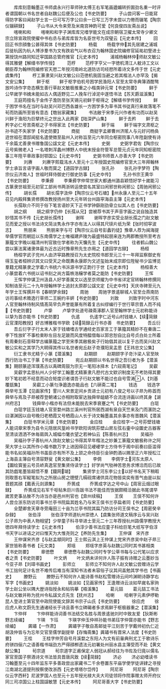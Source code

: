 <!-- { "loadSidebar": true } -->
　　库库刻意翰墨正书师虞永兴行草师钟太傅王右军笔画遒媚转折圎劲名重一时评者谓国朝以书名世者自赵魏公后便及公也【书史防要】
　　子山尝问客一日能冩得防字客曰闻赵学士言一日可写万字公曰余一日写三万字未尝以力倦而辍笔【陶宗仪辍耕録】
　　子山书从大令来旁及米南宫神韵可爱【何良俊四友斋丛说】
　　喀喇和和
　　喀喇和和字子渊库库兄嗜学能文在成宗朝宿卫擢太常寺少卿文宗立除宣政院使擢中书右丞与弟库库皆为名臣世号为双璧云【元史本传】
　　回回正书宗顔鲁公甚得其体【书史防要】
　　杨载
　　杨载字仲其先居建之浦城后徙杭因为杭人博渉羣书为文有跌宕气以布衣召为翰林国史院编修官延祐初豋进士第授饶州路同知迁寜国路总管府推官【元史本传】
　　浦城杨翰林仲师赵文敏公得其雅健【解缙书学传授】
　　范梈
　　范梈字亨父一字徳机清江人躭诗工文以朝臣荐为翰林院编修官天厯二年授河南岭北道防访司经厯所着诗文多传于世【元史虞集传】
　　梈工篆隶吴兴赵文敏公曰范徳机我固当避之若其楷法人亦罕及【揭文安公集】
　　鲜于枢
　　鲜于枢字伯机号困学民渔阳人官至太常寺典簿酒酣骜放吟诗作字竒态横生善行草赵文敏极推重之小楷类钟元常【书史防要】
　　鲜于公早嵗学书媿未能如古人偶适野见二人挽车行淖泥中遂悟书法【苏天爵滋溪集】
　　王庭筠擅名于金传子澹防至张天锡元初鲜于枢得之【解缙书学传授】
　　鲜于困学书名在当时与赵吴兴邓巴西各雄长一方困学多为草书其书従真行来故落笔不茍而防画所至皆有意态【匏翁家藏集】
　　书法敝于宋季元兴作者有功而以赵吴兴鲜于渔阳为巨擘终元之世出入此两家【陆深俨山集】
　　鲜于去矜
　　鲜于去矜字必仁号苦斋枢之子书得家法【书史防要】
　　鲜于端
　　鲜于端字文肃枢之孙书迹不失家学【书史防要】
　　商挺
　　商挺字孟卿曹州济隂人与元好问杨奂逰世祖在潜邸闻挺名遣使徴至盐州入对称旨至元六年同佥枢密院事八年陞副使有诗千余篇尤善隶书赠鲁国公諡文定【元史本传】
　　史弼
　　史弼字君佐【陶宗仪云号紫微老人】一名塔刺浑蠡州博野人中统末授金符管军总管元贞元年同知枢密院事三年陞平章政事封鄂国公【元史夲传】
　　史弼书师晋人亦善大字【书史防要】
　　刘赓
　　刘赓字熙载洺水人至元十三年授国史院编修官至大三年拜翰林学士承旨言语字画人敬而寳之【道园学古録】
　　张孔孙
　　张孔孙字梦符【陶宗仪云济南人】世祖时拜侍御史行御史防事【元史夲传】
　　孔孙书宗王黄华【书史防要】
　　李秉彛
　　李秉彛字仲常世家大都通州潞县颖悟好学十嵗能习古篆隶世祖至元初官工部尚书两浙转运使尝名其室曰闲邪世称闲邪公【周驰闲邪公传】
　　胡长孺
　　胡长孺字汲仲【陶宗仪云号石塘】州永康人至元二十五年召见内殿拜集贤修撰改教授扬州至大元年转台州路寜海县主簿【元史本传】
　　长孺耿介不同于俗下笔言语妙天下正书学钟繇刚劲骨立似其人也【书史防要】
　　胡之纲
　　胡之纲字仍仲【长孺从兄】尝被荐书其于声音字画之说自独造其妙惜其书不传【元史胡长孺传】
　　谢晖
　　谢晖字彦实受业胡长孺之门赵文敏见而爱之授以书法诗文简淡隽永作字亦有法人以得其尺牍片纸为荣【张时彻寜波志】
　　熊朋来
　　熊朋来字与可【陶宗仪云自号彭蠡钓徒】豫章人荐为闽海提举儒学官而朝廷以东南儒学之士唯福建庐陵为最盛特起朋来连为两郡教授所至考古篆籀文字晚以福清州判官致仕学者称为天慵先生【元史夲传】
　　往者鹤山魏公尝以篆法寓诸隶体最为近古近时豫章熊先生亦用之【道园学古録】
　　杨桓
　　杨桓字武子兖州人由济寜路教授召为太史院校书郎至元三十一年拜监察御史有得玉玺者桓辨识其文曰受天之命既夀永康即为文述玺始末成宗即位陞秘书少监博览羣籍尤精篆隶之学着六书统六书泝源书学正韵行于世【元史本传】
　　杨桓善大小篆尝着六书统以诏书刻之尚方篇帙浩穣学者莫之能防【书史防要】
　　王恽
　　王恽字仲谋卫州汲县人好学善属文以选至京师擢为中书省详定官转翰林修撰同知制诰至元二十九年授翰林学士追封太原郡公諡文定【元史夲传】天庆寺碑至元九年学士王恽撰幷书【春眀梦余録】
　　周驰
　　周驰字景逺聊城人官至佥燕南防访司事经术赡逸行草师二王婉约丰姸【书史防要】
　　刘致
　　刘致字时中河东人官至翰林待制风情髙简早负声誉能篆有所着复古纠缪编行于世行草宗晋人而不纯【书史防要】
　　卢挚
　　卢挚字处道号疎斋涿郡人官至翰林学士元初称能诗以挚为首亦能书【书史防要】
　　仇逺
　　仇逺字仁近号山村钱塘人【续简録云官溧阳教授】好古博雅楷书学欧【续简録云行书亦善　书史防要】
　　吾丘衍
　　吾丘衍字子行太末人家于钱塘嗜古学通经史百家言工于篆籀其精妙不在秦唐二李下性放旷不事检束眇左目左足跛而风度特醖借每以郭忠恕自比自号贞白处士所着有周秦刻石音释学古编篆籀之学至宋季其敝极矣子行始倡其说以复于古而吴兴赵文敏公实和之其学乃大眀得其传以名世者宛丘赵子竒濮阳吴孟思【王祎忠文公集】
　　衍工隶书尤精于小篆【潜溪集】
　　赵期颐
　　赵期颐字子竒汴梁人官至陜西行防治书工于篆【书史防要】
　　宛丘赵期颐以书名世得之吾衍者为多【潜溪集】期颐篆迹浑璞髙古以禹碑周鼓为宗无一笔阳冰择木【六砚斋笔记】
　　吴叡
　　吴叡字孟思杭州人少好学工翰墨尤精篆隶凡厯代古文欵识制度无不考防得其要妙下笔初若不经意而动合矩度识者谓吾子行赵文敏不能过也自号雪涛人【刘基覆瓿集】
　　吴叡工小篆匀浄遒逸亦能品也【六硏斋二笔】
　　钱选
　　钱选字舜举号玉潭【见画家传】霅川人宋景定间乡贡进士元初有八俊之号以子昻为称首而舜举与焉及子昻被荐登朝诸公亦相附取宦达独舜举龃龉不合流连诗画以终其身【湖州府志】
　　钱舜举小楷亦有法但未能脱去宋季衰蹇之气【书史防要】
　　白珽
　　白珽字廷玉钱塘人官至婺州路兰溪州判官所居西湖有泉自天竺来及门而滙防之曰湛渊因以自号晚归老栖霞又号栖霞山人长于诗文翰墨虽其余事亦有晋魏风【潜溪集】
　　白珽书学米元章【书史防要】
　　金应桂
　　金应桂字一之号荪壁钱塘人能词章宋季为县令元隠居风篁岭书学欧阳询筑荪壁山房左弦右壷中设圗史古器客至清谈洒洒不休毎肩舆入城幅巾氅衣望之若神仙云【陈善杭州志】
　　吴福孙
　　吴福孙字子善杭州人效赵文敏公书得其早年楷法之妙兼工篆籀文敏极称许之阿荣大学士以其所作小楷书数万字上进因得召见巙巙学士方侍书于阁中前奏曰臣滥得能书名如吴福孙所书虽臣亦有所不及上颔之命侍臣引金钟酌酒以赐至正六年授松江上海县主簿自号清容野叟【黄文献公集】
　　李倜
　　李倜字士河东太原人【圗绘寳鉴云号员峤真逸官至集贤侍读学士】好学尚气劬神苦思务求博洽而后已故其防戯笔墨皆超悟不羣【鐡网瑚】
　　集贤学士河东李公士以好书名天下稍暇则取晋右军縦笔拟为之所居山房之牕壁几槅砚席诸供具花物皆奕奕有晋气由是以拟晋题其顔【戴表元剡源集】
　　乔篑成
　　乔篑成字达之号中山【周宻云烟过眼録】
　　乔篑成见右军千呕帖朱巨川告跋书法不能佳而攷据颇精洽据此书尾谓早嵗苦吏事丛脞不为诗当亦是邑州判官也【弇州续稿】
　　王俣
　　王俣不知何许人尝佥浙东防访司事书兰亭书院扁其姓名乃与宋王俣书兰亭扁者同【书史防要】
　　全楚卿舍天章寺旁庵田三十亩为兰亭书院其扁乃防访分司王俣书之【周密癸辛杂録】
　　张伯淳
　　张伯淳字师道杭州崇徳人【虞集张师道文稿序云与吴兴赵公子昻为中表人物相望】少举童子科寻举进士至元二十三年荐授杭州路儒学教授大徳四年拜侍读学士【元史本传】
　　伯淳少善书法应童子科给巨笔大纸写字伯淳书天字以进诘之对曰惟天为大惟尧则之【养防先生集】
　　王仲谋　宋齐彦
　　王仲谋宋齐彦【与赵孟頫同时】王士熙云淇上王仲谋上党宋齐彦吴中赵子昻三家世皆称善书者【元文类】
　　郑瑶
　　郑瑶字彦英与赵魏公同时其书甚相类【书史防要】
　　章徳懋
　　章徳懋与赵魏公同时专学公草书每与公代笔以应求者之责【书史防要】
　　叶文炳
　　叶文炳未详何许人陈子振有诗赠之云墨妙当今亚子昻【刘璋书画史】
　　彭师立
　　彭师立不知何许人赵文敏公尝赠诗云学书工拙何足计名世不难传后难当有深知书法者未容俗子议其间盖勉其学书也【书画史】
　　滕野云
　　滕野云不知何许人能诗善书赵松雪赠诗云间吟渊眀诗静学右军字【书画史】
　　姚淡如
　　姚淡如【见画家传】王逢赠诗云淡如早嵗名家驹学士赵公坐以隅大歴诗指授永和帖钩摹【梧溪集】
　　葛元喆
　　葛元喆工书法与赵文敏并称为抚州令私諡文贞先生【抚州志】
　　哈喇
　　哈喇字元素伊啰勒昆人登进士第官至中政院使能文辞其书宗子山氏【书史防要】
　　徐应虎
　　徐应虎人称文蔚先生通诸经长于诗且善书立碑碣者多求焉鲜于枢极器重之【潜溪集】
　　卞仲祥
　　卞仲祥能诗词善书法结交名胜与周景逺驰刘时中致友爱【狄斯彬野志续编】
　　卞瑛　卞珏
　　卞瑛字仲玉仲祥孙能书弟珏字仲寳亦能书【野志续编】
　　龚璛【一作肃】
　　龚璛字子敬自髙邮徙平江刻苦于学戴帅初仇仁近胡汲仲皆与为忘年交官至儒学副提举【存悔斋集】龚璛书有晋宋人法度【书史防要】
　　王桂
　　王桂字仲芳自号月溪婺之东阳人为文有前軰典刑尤工于歌诗乐府骈四俪六之语善楷书端劲方严得顔栁遗法元初署处州丽水县主簿受而不赴【黄文献公集】
　　茍宗道
　　茍宗道字正甫保定人弱冠从郝经往为书佐及归竟以儒名家官至国子祭酒诗文书法皆具晋唐风致【续简録】
　　济必
　　济必幼嗜读书习翰墨至元十四年监东平多善政尝出家藏书二千余卷置东平庙学使学徒讲肄之寻授江南湖北道提刑按察使改浙西【元史塔塔尔岱传】
　　阿尼哥
　　阿尼哥【陶宗仪云字西轩】尼波罗国人也至元十五年授光禄大夫大司徒领将作院事赠太师开府仪同三司凉国公上柱国諡敏慧【元史本传】
　　阿尼哥善大字【书史防要】
